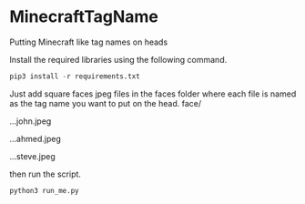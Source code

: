 # MinecraftTagName
Putting Minecraft like tag names on heads

Install the required libraries using the following command.

```python
pip3 install -r requirements.txt
```

Just add square faces jpeg files in the faces folder where each file is named as the tag name you want to put on the head.
face/

...john.jpeg

...ahmed.jpeg

...steve.jpeg

then run the script.

```python
python3 run_me.py
```
